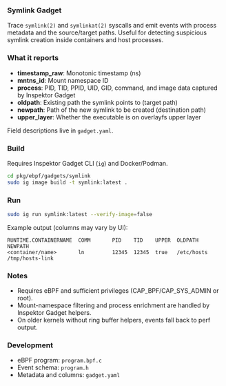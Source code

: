 ### Symlink Gadget

Trace `symlink(2)` and `symlinkat(2)` syscalls and emit events with process metadata and the source/target paths. Useful for detecting suspicious symlink creation inside containers and host processes.

### What it reports
- **timestamp_raw**: Monotonic timestamp (ns)
- **mntns_id**: Mount namespace ID
- **process**: PID, TID, PPID, UID, GID, command, and image data captured by Inspektor Gadget
- **oldpath**: Existing path the symlink points to (target path)
- **newpath**: Path of the new symlink to be created (destination path)
- **upper_layer**: Whether the executable is on overlayfs upper layer

Field descriptions live in `gadget.yaml`.

### Build
Requires Inspektor Gadget CLI (`ig`) and Docker/Podman.

```bash
cd pkg/ebpf/gadgets/symlink
sudo ig image build -t symlink:latest .
```

### Run
```bash
sudo ig run symlink:latest --verify-image=false
```

Example output (columns may vary by UI):
```
RUNTIME.CONTAINERNAME  COMM       PID    TID    UPPER  OLDPATH                  NEWPATH
<container/name>       ln         12345  12345  true   /etc/hosts               /tmp/hosts-link
```

### Notes
- Requires eBPF and sufficient privileges (CAP_BPF/CAP_SYS_ADMIN or root).
- Mount-namespace filtering and process enrichment are handled by Inspektor Gadget helpers.
- On older kernels without ring buffer helpers, events fall back to perf output.

### Development
- eBPF program: `program.bpf.c`
- Event schema: `program.h`
- Metadata and columns: `gadget.yaml`


